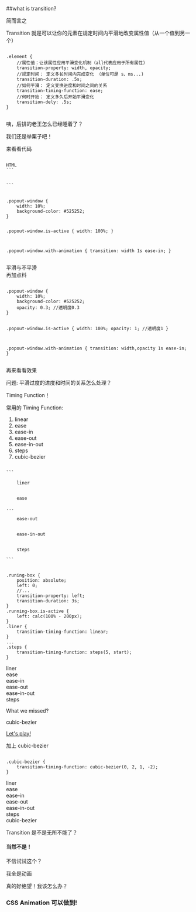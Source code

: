 ##what is transition?
<section>
    <p>简而言之</p>
    Transition 就是可以让你的元素在<span class="fragment highlight-red">规定时间</span>内<span class="fragment highlight-red">平滑</span>地改变<span class="fragment highlight-red">属性值</span>（从一个值到另一个）
</section>
<section>
    <pre><code data-trim data-noescape>
.element {
    //属性值：让该属性应用平滑变化机制（all代表应用于所有属性)
    transition-property: width, opacity;
    //规定时间： 定义多长时间内完成变化 （单位可是 s、ms...)
    transition-duration: .5s;
    //如何平滑： 定义变换进度和时间之间的关系
    transition-timing-function: ease;
    //何时开始： 定义多久后开始平滑变化
    transition-dely: .5s;
}
        </code></pre>
</section>
<section>
    咦，后排的老王怎么已经睡着了？
    <p class="fragment">我们还是举栗子吧！</p>
</section>
<section>
来看看代码
<pre><code data-trim data-noescape>
HTML
```
<div class="popout-window with-animation"></div>
<div class="popout-window"></div>
```
</code></pre>
        <pre><code data-trim data-noescape>
.popout-window {
    width: 10%;
    background-color: #525252;
}

.popout-window.is-active {
    width: 100%;
}

.popout-window.with-animation {
    transition: width 1s ease-in;
}
        </code></pre>
</section>
<section>
    平滑与不平滑
    <div class="example-panel">
        <div class="example-panel-individual">
            <div class="popout-window with-animation js-popout-window"></div>
        </div>
        <div class="example-panel-individual">
            <div class="popout-window js-popout-window"></div>
        </div>
    </div>
    <div class="fragment" data-type="popout-window" data-index=0 />
    <div class="fragment" data-type="popout-window" data-index=1 />
</section>
<section>
再加点料
        <pre><code data-trim data-noescape>
.popout-window {
    width: 10%;
    background-color: #525252;
    opacity: 0.3; //透明度0.3
}

.popout-window.is-active {
    width: 100%;
    opacity: 1; //透明度1
}

.popout-window.with-animation {
    transition: width,opacity 1s ease-in;
}
        </code></pre>
</section>
<section>
    再来看看效果
    <div class="example-panel">
        <div class="example-panel-individual">
            <div class="popout-window with-animation with-opacity js-popout-window-opacity"></div>
        </div>
        <div class="example-panel-individual">
            <div class="popout-window with-opacity js-popout-window-opacity"></div>
        </div>
    </div>
    <div class="fragment" data-type="popout-window-opacity" data-index=0 />
    <div class="fragment" data-type="popout-window-opacity" data-index=1 />
</section>
<section>
    <p>问题: 平滑过度的进度和时间的关系怎么处理？</p>
    <p class="fragment">Timing Function！</p>
</section>
<section> 
<p>常用的 Timing Function:</p>
<ol>
<li class="fragment">linear</li>
<li class="fragment">ease</li>
<li class="fragment">ease-in</li>
<li class="fragment">ease-out</li>
<li class="fragment">ease-in-out</li>
<li class="fragment">steps</li>
<li class="fragment">cubic-bezier</li>
<ol>
</section>
<section>
<pre><code data-trim data-noescape>
```
<div class="runing-box liner">
    liner
</div>
<div class="runing-box ease">
    ease
</div>
...
<div class="runing-box ease-out">
    ease-out
</div>
<div class="runing-box ease-in-out">
    ease-in-out
</div>
<div class="runing-box ease-in-out">
    steps
</div>
```
</code></pre>
</section>
<section>
<pre><code data-trim data-noescape>
.runing-box {
    position: absolute;
    left: 0;
    //...
    transition-property: left;
    transition-duration: 3s;
}
.running-box.is-active {
    left: calc(100% - 200px);
}
.liner {
    transition-timing-function: linear;
}
...
.steps {
    transition-timing-function: steps(5, start);
}
</code></pre>
</section>
<section>
    <div class="example-panel">
        <div class="example-panel-individual js-running-box">
            <div class="runing-box-container">
                <div class="runing-box liner">
                    liner
                </div>
            </div>
            <div class="runing-box-container">
                <div class="runing-box ease">
                    ease
                </div>
            </div>
            <div class="runing-box-container">
                <div class="runing-box ease-in">
                    ease-in
                </div>
            </div>
            <div class="runing-box-container">
                <div class="runing-box ease-out">
                    ease-out
                </div>
            </div>
            <div class="runing-box-container">
                <div class="runing-box ease-in-out">
                    ease-in-out
                </div>
            </div>
            <div class="runing-box-container">
                <div class="runing-box steps">
                    steps
                </div>
            </div>
        </div>
    </div>
    <div class="fragment" data-type="running-box" data-index=0 />
</section>
<section>
    <p>What we missed?</p>
    <p class="fragment">cubic-bezier</p>
    <a class="fragment" href="http://cubic-bezier.com/#.17,.67,.83,.67" target="_blank">Let's play!</a>
</section>
<section>
<p>加上 cubic-bezier </p>
<pre><code>
.cubic-bezier {
    transition-timing-function: cubic-bezier(0, 2, 1, -2);
}
</code></pre>
</section>
<section>
    <div class="example-panel">
        <div class="example-panel-individual js-running-box">
            <div class="runing-box-container">
                <div class="runing-box liner">
                    liner
                </div>
            </div>
            <div class="runing-box-container">
                <div class="runing-box ease">
                    ease
                </div>
            </div>
            <div class="runing-box-container">
                <div class="runing-box ease-in">
                    ease-in
                </div>
            </div>
            <div class="runing-box-container">
                <div class="runing-box ease-out">
                    ease-out
                </div>
            </div>
            <div class="runing-box-container">
                <div class="runing-box ease-in-out">
                    ease-in-out
                </div>
            </div>
            <div class="runing-box-container">
                <div class="runing-box steps">
                    steps
                </div>
            </div>
            <div class="runing-box-container">
                <div class="runing-box cubic-bezier">
                    cubic-bezier
                </div>
            </div>
        </div>
    </div>
    <div class="fragment" data-type="running-box" data-index=1 />
</section>
<section>
    <p>Transition 是不是无所不能了？<p>
    <h4 class="fragment">当然不是！</h4>
</section>
<section>
    <p>不信试试这个？<p>
    <div class="example-panel">
        <div class="example-panel-individual">
            <div class="hamburger js-hamburger hamburger-with-infinite js-all-is-animation">
                <div class="hamburger-box">
                    <div class="hamburger-inner"></div>
                </div>
            </div>
            <div class="drawer-box drawer-with-infinite">
                <div class="drawer-box-text">
                    <p>我全是动画</p>
                </div>
            </div>
        </div>
    </div>
    <div class="fragment" data-type="all-is-animation" data-index=0 />
</section>
<section>
    <p>真的好绝望！我该怎么办？</p>
    <div class="fragment" data-fragment-index="1">
        <h3 class="fragment highlight-red" data-fragment-index="1">
            CSS Animation 可以做到!
        </h3>
    </div>
</section>